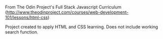 From The Odin Project's Full Stack Javascript Curriculum (http://www.theodinproject.com/courses/web-development-101/lessons/html-css)

Project created to apply HTML and CSS learning. Does not include working search function.

